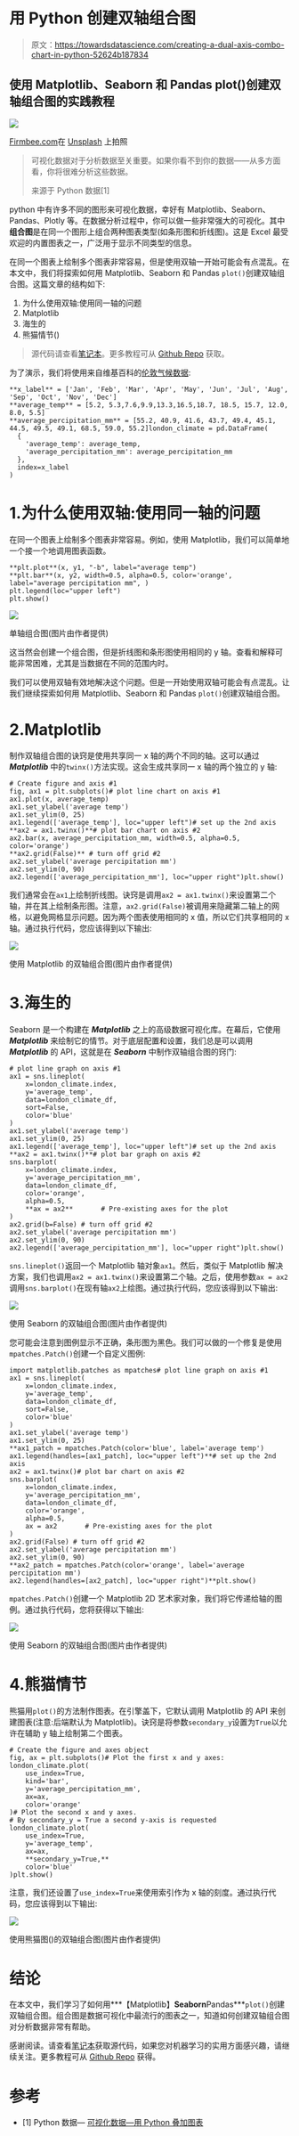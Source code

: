 # 用 Python 创建双轴组合图

> 原文：<https://towardsdatascience.com/creating-a-dual-axis-combo-chart-in-python-52624b187834>

## 使用 Matplotlib、Seaborn 和 Pandas plot()创建双轴组合图的实践教程

![](img/b97161918c08146ae8efb7797c633854.png)

[Firmbee.com](https://unsplash.com/@firmbee?utm_source=unsplash&utm_medium=referral&utm_content=creditCopyText)在 [Unsplash](https://unsplash.com/s/photos/data-visualization?utm_source=unsplash&utm_medium=referral&utm_content=creditCopyText) 上拍照

> 可视化数据对于分析数据至关重要。如果你看不到你的数据——从多方面看，你将很难分析这些数据。
> 
> 来源于 Python 数据[1]

python 中有许多不同的图形来可视化数据，幸好有 Matplotlib、Seaborn、Pandas、Plotly 等。在数据分析过程中，你可以做一些非常强大的可视化。其中**组合图**是在同一个图形上组合两种图表类型(如条形图和折线图)。这是 Excel 最受欢迎的内置图表之一，广泛用于显示不同类型的信息。

在同一个图表上绘制多个图表非常容易，但是使用双轴一开始可能会有点混乱。在本文中，我们将探索如何用 Matplotlib、Seaborn 和 Pandas `plot()`创建双轴组合图。这篇文章的结构如下:

1.  为什么使用双轴:使用同一轴的问题
2.  Matplotlib
3.  海生的
4.  熊猫情节()

> 源代码请查看[笔记本](https://github.com/BindiChen/machine-learning/blob/master/data-visualization/0006-dual-axis-combo-chart/dual-axis-combo-chart.ipynb)。更多教程可从 [Github Repo](https://github.com/BindiChen/machine-learning) 获取。

为了演示，我们将使用来自维基百科的[伦敦气候数据](https://en.wikipedia.org/wiki/London):

```
**x_label** = ['Jan', 'Feb', 'Mar', 'Apr', 'May', 'Jun', 'Jul', 'Aug', 'Sep', 'Oct', 'Nov', 'Dec']
**average_temp** = [5.2, 5.3,7.6,9.9,13.3,16.5,18.7, 18.5, 15.7, 12.0, 8.0, 5.5]
**average_percipitation_mm** = [55.2, 40.9, 41.6, 43.7, 49.4, 45.1, 44.5, 49.5, 49.1, 68.5, 59.0, 55.2]london_climate = pd.DataFrame(
  {
    'average_temp': average_temp,
    'average_percipitation_mm': average_percipitation_mm
  }, 
  index=x_label
)
```

# 1.为什么使用双轴:使用同一轴的问题

在同一个图表上绘制多个图表非常容易。例如，使用 Matplotlib，我们可以简单地一个接一个地调用图表函数。

```
**plt.plot**(x, y1, "-b", label="average temp")
**plt.bar**(x, y2, width=0.5, alpha=0.5, color='orange', label="average percipitation mm", )
plt.legend(loc="upper left")
plt.show()
```

![](img/b20bcc7e1124de7637637bcaf8793be6.png)

单轴组合图(图片由作者提供)

这当然会创建一个组合图，但是折线图和条形图使用相同的 y 轴。查看和解释可能非常困难，尤其是当数据在不同的范围内时。

我们可以使用双轴有效地解决这个问题。但是一开始使用双轴可能会有点混乱。让我们继续探索如何用 Matplotlib、Seaborn 和 Pandas `plot()`创建双轴组合图。

# 2.Matplotlib

制作双轴组合图的诀窍是使用共享同一 x 轴的两个不同的轴。这可以通过 ***Matplotlib*** 中的`twinx()`方法实现。这会生成共享同一 x 轴的两个独立的 y 轴:

```
# Create figure and axis #1
fig, ax1 = plt.subplots()# plot line chart on axis #1
ax1.plot(x, average_temp) 
ax1.set_ylabel('average temp')
ax1.set_ylim(0, 25)
ax1.legend(['average_temp'], loc="upper left")# set up the 2nd axis
**ax2 = ax1.twinx()**# plot bar chart on axis #2
ax2.bar(x, average_percipitation_mm, width=0.5, alpha=0.5, color='orange')
**ax2.grid(False)** # turn off grid #2
ax2.set_ylabel('average percipitation mm')
ax2.set_ylim(0, 90)
ax2.legend(['average_percipitation_mm'], loc="upper right")plt.show()
```

我们通常会在`ax1`上绘制折线图。诀窍是调用`ax2 = ax1.twinx()`来设置第二个轴，并在其上绘制条形图。注意，`ax2.grid(False)`被调用来隐藏第二轴上的网格，以避免网格显示问题。因为两个图表使用相同的 x 值，所以它们共享相同的 x 轴。通过执行代码，您应该得到以下输出:

![](img/90aa94ae7f2c65781e58b2ba7d48f317.png)

使用 Matplotlib 的双轴组合图(图片由作者提供)

# 3.海生的

Seaborn 是一个构建在 ***Matplotlib*** 之上的高级数据可视化库。在幕后，它使用 ***Matplotlib*** 来绘制它的情节。对于底层配置和设置，我们总是可以调用 ***Matplotlib*** 的 API，这就是在 ***Seaborn*** 中制作双轴组合图的窍门:

```
# plot line graph on axis #1
ax1 = sns.lineplot(
    x=london_climate.index, 
    y='average_temp', 
    data=london_climate_df, 
    sort=False, 
    color='blue'
)
ax1.set_ylabel('average temp')
ax1.set_ylim(0, 25)
ax1.legend(['average_temp'], loc="upper left")# set up the 2nd axis
**ax2 = ax1.twinx()**# plot bar graph on axis #2
sns.barplot(
    x=london_climate.index, 
    y='average_percipitation_mm', 
    data=london_climate_df, 
    color='orange', 
    alpha=0.5, 
    **ax = ax2**       # Pre-existing axes for the plot
)
ax2.grid(b=False) # turn off grid #2
ax2.set_ylabel('average percipitation mm')
ax2.set_ylim(0, 90)
ax2.legend(['average_percipitation_mm'], loc="upper right")plt.show()
```

`sns.lineplot()`返回一个 Matplotlib 轴对象`ax1`。然后，类似于 Matplotlib 解决方案，我们也调用`ax2 = ax1.twinx()`来设置第二个轴。之后，使用参数`ax = ax2`调用`sns.barplot()`在现有轴`ax2`上绘图。通过执行代码，您应该得到以下输出:

![](img/016305533ea3bbac637f6e11758b15fa.png)

使用 Seaborn 的双轴组合图(图片由作者提供)

您可能会注意到图例显示不正确，条形图为黑色。我们可以做的一个修复是使用`mpatches.Patch()`创建一个自定义图例:

```
import matplotlib.patches as mpatches# plot line graph on axis #1
ax1 = sns.lineplot(
    x=london_climate.index, 
    y='average_temp', 
    data=london_climate_df, 
    sort=False, 
    color='blue'
)
ax1.set_ylabel('average temp')
ax1.set_ylim(0, 25)
**ax1_patch = mpatches.Patch(color='blue', label='average temp')
ax1.legend(handles=[ax1_patch], loc="upper left")**# set up the 2nd axis
ax2 = ax1.twinx()# plot bar chart on axis #2
sns.barplot(
    x=london_climate.index, 
    y='average_percipitation_mm', 
    data=london_climate_df, 
    color='orange', 
    alpha=0.5, 
    ax = ax2       # Pre-existing axes for the plot
)
ax2.grid(False) # turn off grid #2
ax2.set_ylabel('average percipitation mm')
ax2.set_ylim(0, 90)
**ax2_patch = mpatches.Patch(color='orange', label='average percipitation mm')
ax2.legend(handles=[ax2_patch], loc="upper right")**plt.show()
```

`mpatches.Patch()`创建一个 Matplotlib 2D 艺术家对象，我们将它传递给轴的图例。通过执行代码，您将获得以下输出:

![](img/9090fc3b8d01f9cc6556d7b60a772b4a.png)

使用 Seaborn 的双轴组合图(图片由作者提供)

# 4.熊猫情节

熊猫用`plot()`的方法制作图表。在引擎盖下，它默认调用 Matplotlib 的 API 来创建图表(注意:后端默认为 Matplotlib)。诀窍是将参数`secondary_y`设置为`True`以允许在辅助 y 轴上绘制第二个图表。

```
# Create the figure and axes object
fig, ax = plt.subplots()# Plot the first x and y axes:
london_climate.plot(
    use_index=True, 
    kind='bar',
    y='average_percipitation_mm', 
    ax=ax, 
    color='orange'
)# Plot the second x and y axes. 
# By secondary_y = True a second y-axis is requested
london_climate.plot(
    use_index=True, 
    y='average_temp', 
    ax=ax, 
    **secondary_y=True,** 
    color='blue'
)plt.show()
```

注意，我们还设置了`use_index=True`来使用索引作为 x 轴的刻度。通过执行代码，您应该得到以下输出:

![](img/037ab3f92c78106496e41cf70513129b.png)

使用熊猫图()的双轴组合图(图片由作者提供)

# 结论

在本文中，我们学习了如何用***【Matplotlib】******Seaborn******Pandas***`plot()`创建双轴组合图。组合图是数据可视化中最流行的图表之一，知道如何创建双轴组合图对分析数据非常有帮助。

感谢阅读。请查看[笔记本](https://github.com/BindiChen/machine-learning/blob/master/data-visualization/0006-dual-axis-combo-chart/dual-axis-combo-chart.ipynb)获取源代码，如果您对机器学习的实用方面感兴趣，请继续关注。更多教程可从 [Github Repo](https://github.com/BindiChen/machine-learning) 获得。

# 参考

*   [1] Python 数据— [可视化数据—用 Python 叠加图表](https://pythondata.com/visualizing-data-overlaying-charts/)